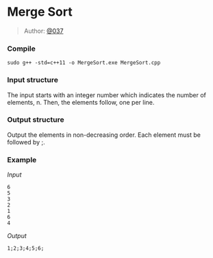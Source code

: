 # Merge Sort

> Author: [@037](https://twitter.com/037)

### Compile
```
sudo g++ -std=c++11 -o MergeSort.exe MergeSort.cpp
```

### Input structure
The input starts with an integer number which indicates the number of elements, n. Then, the elements follow, one per line.

### Output structure
Output the elements in non-decreasing order. Each element must be followed by ;.

### Example

*Input*
```
6
5
3
2
1
6
4
```

*Output*
```
1;2;3;4;5;6;
```